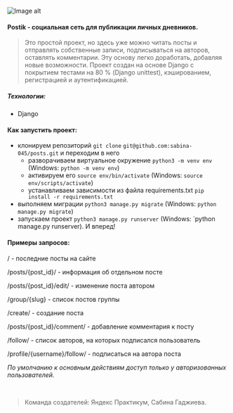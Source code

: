 ![Image alt](https://github.com/sabina-045/postik/raw/{branch}/{path}/image.png)
#### Postik - социальная сеть для публикации личных дневников. 
>Это простой проект, но здесь уже можно читать посты и отправлять собственные записи, подписываться на авторов, оставлять комментарии. Эту основу легко доработать, добавляя новые возможности.
>Проект создан на основе Django с покрытием тестами на 80 % (Django unittest), кэшированием, регистрацией и аутентификацией.

##### Технологии:
+ Django

#### Как запустить проект:

+ клонируем репозиторий `git clone`
`git@github.com:sabina-045/posts.git`
и переходим в него
    + разворачиваем виртуальное окружение
    `python3 -m venv env` (Windows: `python -m venv env`)
    + активируем его
    `source env/bin/activate` (Windows: `source env/scripts/activate`)
    + устанавливаем зависимости из файла requirements.txt
    `pip install -r requirements.txt`
+ выполняем миграции
`python3 manage.py migrate` (Windows: `python manage.py migrate`)
+ запускаем проект
`python3 manage.py runserver` (Windows: `python manage.py runserver).
И вперед!

#### Примеры запросов:

/ - последние посты на сайте

/posts/{post_id}/ - информация об отдельном посте

/posts/{post_id}/edit/ - изменение поста автором

/group/{slug} - список постов группы

/create/ - создание поста

/posts/{post_id}/comment/ - добавление комментария к посту

/follow/ - список авторов, на которых подписался пользователь

/profile/{username}/follow/ - подписаться на автора поста

_По умолчанию к основным действиям доступ только у авторизованных пользователей._

</br>

> Команда создателей:
Яндекс Практикум, Сабина Гаджиева.

